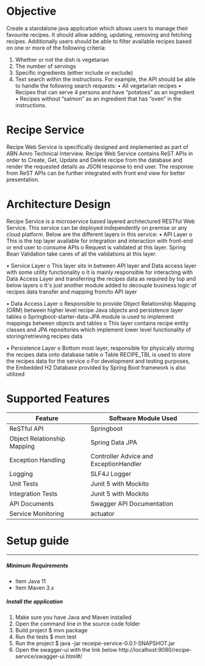 # Objective
Create a standalone java application which allows users to manage their favourite recipes. It should
allow adding, updating, removing and fetching recipes. Additionally users should be able to filter
available recipes based on one or more of the following criteria:
1. Whether or not the dish is vegetarian
2. The number of servings
3. Specific ingredients (either include or exclude)
4. Text search within the instructions.
For example, the API should be able to handle the following search requests:
• All vegetarian recipes
• Recipes that can serve 4 persons and have “potatoes” as an ingredient
• Recipes without “salmon” as an ingredient that has “oven” in the instructions.

# Recipe Service
Recipe Web Service is specifically designed and implemented as part of ABN Amro Technical Interview. Recipe Web Service contains ReST APIs in order to Create, Get, Update and Delete recipe from the database and render the requested details as JSON response to end user. The response from ReST APIs can be further integrated with front end view for better presentation.

# Architecture Design
Recipe Service is a microservice based layered architectured RESTful Web Service. This service can be deployed independently on premise or any cloud platform.
Below are the different layers in this service:
•	API Layer
o	This is the top layer available for integration and interaction with front-end or end user to consume APIs
o	Request is validated at this layer. Spring Bean Validation take cares of all the validations at this layer. 

•	Service Layer
o	This layer sits in between API layer and Data access layer with some utility functionality
o	It is mainly responsible for interacting with Data Access Layer and transferring the recipes data as required by top and below layers
o	It's just another module added to decouple business logic of recipes data transfer and mapping from/to API layer

•	Data Access Layer
o	Responsible to provide Object Relationship Mapping (ORM) between higher level recipe Java objects and persistence layer tables
o	Springboot-starter-data-JPA module is used to implement mappings between objects and tables
o	This layer contains recipe entity classes and JPA repositories which implement lower level functionality of storing/retrieving recipes data

•	Persistence Layer
o	Bottom most layer, responsible for physically storing the recipes data onto database table
o	Table RECIPE_TBL is used to store the recipes data for the service
o	For development and testing purposes, the Embedded H2 Database provided by Spring Boot framework is also utilized

# Supported Features
Feature  | Software Module Used
------------- | -------------
ReSTful API  | Springboot
Object Relationship Mapping | Spring Data JPA
Exception Handling | Controller Advice and ExceptionHandler
Logging | SLF4J Logger
Unit Tests | Junit 5 with Mockito
Integration Tests | Junit 5 with Mockito
API Documents | Swagger API Documentation
Service Monitoring | actuator

# Setup guide
----
##### Minimum Requirements
- Item Java 11
- Item Maven 3.x
##### Install the application
1. Make sure you have Java and Maven installed
2. Open the command line in the source code folder
3. Build project
    $ mvn package
4. Run the tests
    $ mvn test
5. Run the project
   $ java -jar receipe-service-0.0.1-SNAPSHOT.jar
6. Open the swagger-ui with the link below
http://localhost:9080/recipe-service/swagger-ui.html#/




